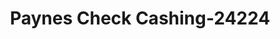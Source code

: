 ---
f_zip-code: 22901
f_state-code: VA
title: Paynes Check Cashing-24224
f_phone: 434-295-1738
f_city-only: Charlottesville
f_address: 1905 Seminole Trl Charlottesville
f_location-unique-id: '24224'
slug: paynes-check-cashing-24224
updated-on: '2024-05-30T13:46:58.046Z'
created-on: '2024-05-30T13:36:59.803Z'
published-on: '2024-05-30T13:54:32.469Z'
f_city-state: cms/city/charlottesville-va.md
f_company: cms/company/paynes-check-cashing.md
f_state: cms/state/virginia.md
layout: '[payday-loan].html'
tags: payday-loan
---